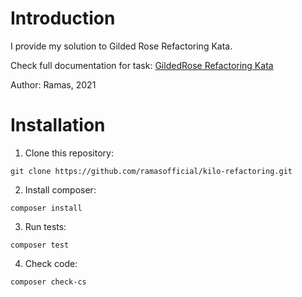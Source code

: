 # Introduction
I provide my solution to Gilded Rose Refactoring Kata.

Check full documentation for task:
[GildedRose Refactoring Kata](https://github.com/emilybache/GildedRose-Refactoring-Kata)

Author: Ramas, 2021

# Installation
1. Clone this repository:
```
git clone https://github.com/ramasofficial/kilo-refactoring.git
```

2. Install composer:
```
composer install
```

3. Run tests:
```
composer test
```

4. Check code:
```
composer check-cs
```
